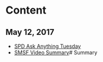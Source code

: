 # Content
## May 12, 2017

* [SPD Ask Anything Tuesday](_posts/2017-05-12-shepherd-police-department-ask-anything-tuesday.md)
* [SMSF Video Summary](_posts/2017-05-12-shepherd-maple-syrup-festival-focus-of-mactv-video.md)# Summary







